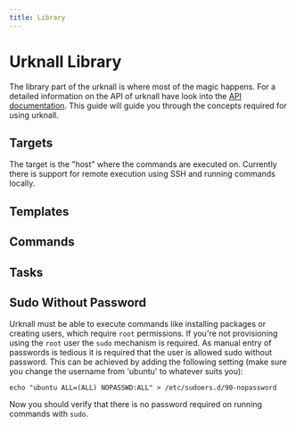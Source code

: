 ```yaml
---
title: Library
---
```


# Urknall Library

The library part of the urknall is where most of the magic happens. For a
detailed information on the API of urknall have look into the [API
documentation](http://godoc.org/github/dynport/urknall). This guide will guide
you through the concepts required for using urknall.


## Targets

The target is the "host" where the commands are executed on. Currently there is
support for remote execution using SSH and running commands locally.


## Templates


## Commands


## Tasks


## Sudo Without Password

Urknall must be able to execute commands like installing packages or creating
users, which require `root` permissions. If you're not provisioning
using the `root` user the `sudo` mechanism is required. As manual entry of
passwords is tedious it is required that the user is allowed sudo without
password. This can be achieved by adding the following setting (make sure you
change the username from 'ubuntu' to whatever suits you):

	echo "ubuntu ALL=(ALL) NOPASSWD:ALL" > /etc/sudoers.d/90-nopassword

Now you should verify that there is no password required on running commands
with `sudo`.



